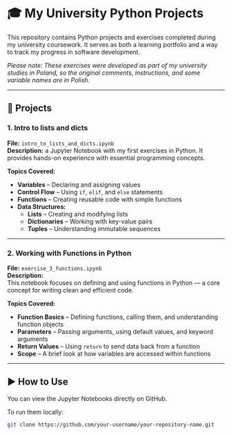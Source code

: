 # 🎓 My University Python Projects

This repository contains Python projects and exercises completed during my university coursework. It serves as both a learning portfolio and a way to track my progress in software development.

*Please note: These exercises were developed as part of my university studies in Poland, so the original comments, instructions, and some variable names are in Polish.*

---

## 📁 Projects

### 1. Intro to lists and dicts
**File:** `intro_to_lists_and_dicts.ipynb`  
**Description:** a Jupyter Notebook with my first exercises in Python. It provides hands-on experience with essential programming concepts.

**Topics Covered:**
- **Variables** – Declaring and assigning values  
- **Control Flow** – Using `if`, `elif`, and `else` statements  
- **Functions** – Creating reusable code with simple functions  
- **Data Structures:**
  - **Lists** – Creating and modifying lists  
  - **Dictionaries** – Working with key-value pairs  
  - **Tuples** – Understanding immutable sequences
 
---

### 2. Working with Functions in Python  
**File:** `exercise_3_functions.ipynb`  
**Description:**  
This notebook focuses on defining and using functions in Python — a core concept for writing clean and efficient code.

**Topics Covered:**
- **Function Basics** – Defining functions, calling them, and understanding function objects  
- **Parameters** – Passing arguments, using default values, and keyword arguments  
- **Return Values** – Using `return` to send data back from a function  
- **Scope** – A brief look at how variables are accessed within functions  

---

## ▶️ How to Use

You can view the Jupyter Notebooks directly on GitHub.

To run them locally:

```bash
git clone https://github.com/your-username/your-repository-name.git
